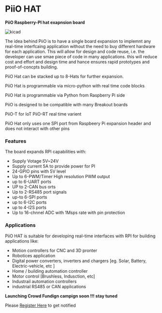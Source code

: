 
# PiiO HAT


**PiiO Raspberry-PI hat exapnsion board**

![kicad](https://user-images.githubusercontent.com/58411599/109783149-57d89780-7c12-11eb-9fc4-cb6349e3340b.jpg)

The idea behind PiiO is to have a single board expansion to implemnt any real-time interfcaing application without the need to buy different hardware for each application. This will allow for design and code reuse, i.e. the developer can use smae piece of code in many applications. this will reduce cost and effort and design time and hance ensures rapid prototypes and proof-of-concpts building.

PiiO Hat can be stacked up to 8-Hats for further expansion.

PiiO Hat is programmable via micro-python with real time code blocks 

PiiO Hat is programmable via Python from Raspberry Pi side 

PiiO is designed to be compatible with many Breakout boards 

PiiO-T for IoT 
PiiO-RT real time varient 

PiiO Hat only uses one SPI port from Raspbeery Pi expansion header and does not interact with other pins 

### Features
The board expands RPI capabilities with:
* Supply Votage 5V~24V
* Supply current 5A to provide power for PI 
* 24-GPIO pins with 5V level
* Up to 6-PWM/Timer High resolution PWM output
* up to 6-UART ports
* UP to 2-CAN bus orts
* Up to 2-RS485 port signals 
* up-to 6-SPI ports
* up to 6-I2C ports
* up to 4-I2S ports 
* Up to 16-chnnel ADC with 1Msps rate with pin protection 


### Applications
PiiO HAT is suitable for developing real-time interfaces with RPI for building applications like:
* Motion controllers for CNC and 3D pronter 
* Robotices application 
* Digital power converters, inverters and chargers [eg. Solar, Battery, Electric-vehicle, etc ]
* Home / building automation controller
* Motor control [Brushless, Indusction, etc]
* Industrail automation controllers 
* industrial RS485 or CAN applications


**Launching Crowd Fundign campign soon !!! stay tuned**


Please <a href="https://forms.gle/T51iPF2LUm4xhsgp7" class="button big">Register Here</a> to get notified 



